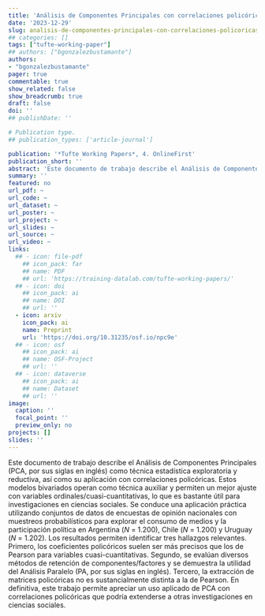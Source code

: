 ```yaml
---
title: 'Análisis de Componentes Principales con correlaciones policóricas: Aplicación en consumo de medios'
date: '2023-12-29'
slug: analisis-de-componentes-principales-con-correlaciones-policoricas
## categories: []
tags: ["tufte-working-paper"]
## authors: ["bgonzalezbustamante"]
authors:
- "bgonzalezbustamante"
pager: true
commentable: true
show_related: false
show_breadcrumb: true
draft: false
doi: ''
## publishDate: ''

# Publication type.
## publication_types: ['article-journal']

publication: '*Tufte Working Papers*, 4. OnlineFirst'
publication_short: ''
abstract: 'Este documento de trabajo describe el Análisis de Componentes Principales (PCA, por sus siglas en inglés) como técnica estadística exploratoria y reductiva, así como su aplicación con correlaciones policóricas. Estos modelos bivariados operan como técnica auxiliar y permiten un mejor ajuste con variables ordinales/cuasi-cuantitativas, lo que es bastante útil para investigaciones en ciencias sociales. Se conduce una aplicación práctica utilizando conjuntos de datos de encuestas de opinión nacionales con muestreos probabilísticos para explorar el consumo de medios y la participación política en Argentina (*N* = 1.200), Chile (*N* = 1.200) y Uruguay (*N* = 1.202).  Los resultados permiten identificar tres hallazgos relevantes. Primero, los coeficientes policóricos suelen ser más precisos que los de Pearson para variables cuasi-cuantitativas. Segundo, se evalúan diversos métodos de retención de componentes/factores y se demuestra la utilidad del Análisis Paralelo (PA, por sus siglas en inglés). Tercero, la extracción de matrices policóricas no es sustancialmente distinta a la de Pearson. En definitiva, este trabajo permite apreciar un uso aplicado de PCA con correlaciones policóricas que podría extenderse a otras investigaciones en ciencias sociales.'
summary: ''
featured: no
url_pdf: ~
url_code: ~
url_dataset: ~
url_poster: ~
url_project: ~
url_slides: ~
url_source: ~
url_video: ~
links:
  ## - icon: file-pdf
    ## icon_pack: far
    ## name: PDF
    ## url: 'https://training-datalab.com/tufte-working-papers/'
  ## - icon: doi
    ## icon_pack: ai
    ## name: DOI
    ## url: ''
  - icon: arxiv
    icon_pack: ai
    name: Preprint
    url: 'https://doi.org/10.31235/osf.io/npc9e'
  ## - icon: osf
    ## icon_pack: ai
    ## name: OSF-Project
    ## url: ''
  ## - icon: dataverse
    ## icon_pack: ai
    ## name: Dataset
    ## url: ''
image:
  caption: ''
  focal_point: ''
  preview_only: no
projects: []
slides: ''
---
```


Este documento de trabajo describe el Análisis de Componentes Principales (PCA, por sus siglas en inglés) como técnica estadística exploratoria y reductiva, así como su aplicación con correlaciones policóricas. Estos modelos bivariados operan como técnica auxiliar y permiten un mejor ajuste con variables ordinales/cuasi-cuantitativas, lo que es bastante útil para investigaciones en ciencias sociales. Se conduce una aplicación práctica utilizando conjuntos de datos de encuestas de opinión nacionales con muestreos probabilísticos para explorar el consumo de medios y la participación política en Argentina (*N* = 1.200), Chile (*N* = 1.200) y Uruguay (*N* = 1.202).  Los resultados permiten identificar tres hallazgos relevantes. Primero, los coeficientes policóricos suelen ser más precisos que los de Pearson para variables cuasi-cuantitativas. Segundo, se evalúan diversos métodos de retención de componentes/factores y se demuestra la utilidad del Análisis Paralelo (PA, por sus siglas en inglés). Tercero, la extracción de matrices policóricas no es sustancialmente distinta a la de Pearson. En definitiva, este trabajo permite apreciar un uso aplicado de PCA con correlaciones policóricas que podría extenderse a otras investigaciones en ciencias sociales.